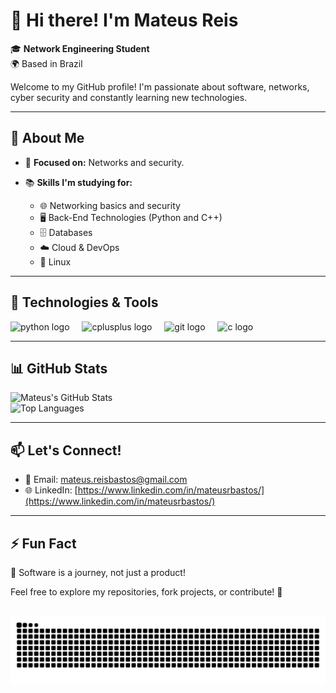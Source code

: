 # 👋 Hi there! I'm Mateus Reis  

🎓 **Network Engineering Student**  
🌍 Based in Brazil  

Welcome to my GitHub profile! I'm passionate about software, networks, cyber security and constantly learning new technologies.  

---

## 🌟 About Me  
- 🎯 **Focused on:** Networks and security.

- 📚 **Skills I'm studying for:**  
  - 🌐 Networking basics and security  
  - 🖥️ Back-End Technologies (Python and C++)  
  - 🗄️ Databases
  - ☁️ Cloud & DevOps
  - 🐧 Linux
---


## 🚀 Technologies & Tools  

<div align="left">
  <img src="https://cdn.jsdelivr.net/gh/devicons/devicon/icons/python/python-original.svg" height="30" alt="python logo"  />
  <img width="12" />
  <img src="https://cdn.jsdelivr.net/gh/devicons/devicon/icons/cplusplus/cplusplus-original.svg" height="30" alt="cplusplus logo"  />
  <img width="12" />
  <img src="https://cdn.jsdelivr.net/gh/devicons/devicon/icons/git/git-original.svg" height="30" alt="git logo"  />
  <img width="12" />
  <img src="https://cdn.jsdelivr.net/gh/devicons/devicon/icons/c/c-original.svg" height="30" alt="c logo"  />
</div>


---

## 📊 GitHub Stats  

![Mateus's GitHub Stats](https://github-readme-stats.vercel.app/api?username=mateusrb6&show_icons=true&theme=radical)  
![Top Languages](https://github-readme-stats.vercel.app/api/top-langs/?username=mateusrb6&layout=compact&theme=radical)  


---

## 📫 Let's Connect!  
- 📧 Email: mateus.reisbastos@gmail.com  
- 🌐 LinkedIn: [https://www.linkedin.com/in/mateusrbastos/](https://www.linkedin.com/in/mateusrbastos/)  

---

## ⚡ Fun Fact  
🌟 Software is a journey, not just a product!  

Feel free to explore my repositories, fork projects, or contribute! 🚀  

<br clear="both">

<img src="https://raw.githubusercontent.com/mateusrb6/mateusrb6/output/snake.svg" alt="Snake animation" />

